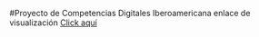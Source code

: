 #Proyecto de Competencias Digitales Iberoamericana
enlace de visualización 
[Click aquí](https://juancacode.github.io/mi1ersitioweb/)
